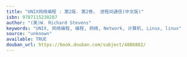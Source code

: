 ```yaml
---
title: "UNIX网络编程 : 第2版. 第2卷， 进程间通信(中文版)"
isbn: 9787115230287
author: "(美)W. Richard Stevens"
keywords: "UNIX, 网络编程, 编程, 网络, Network, 计算机, Linux, linux"
source: "unknown"
available: TRUE
douban_url: https://book.douban.com/subject/4886882/
---
```

